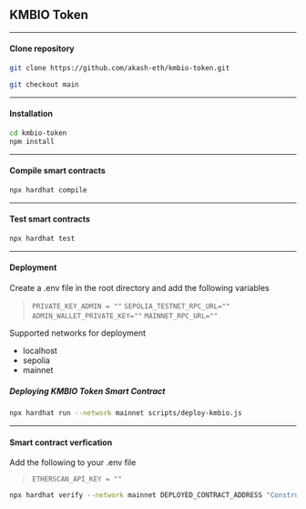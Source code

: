 ## KMBIO Token

***

#### Clone repository
```bash
git clone https://github.com/akash-eth/kmbio-token.git
```
```bash
git checkout main
```
***
#### Installation
```bash
cd kmbio-token
npm install
```
***
#### Compile smart contracts
```bash
npx hardhat compile
```
***
#### Test smart contracts
```bash
npx hardhat test
```
***
#### Deployment
Create a .env file in the root directory and add the following variables
>`PRIVATE_KEY_ADMIN = ""`
>`SEPOLIA_TESTNET_RPC_URL=""`
>`ADMIN_WALLET_PRIVATE_KEY=""`
>`MAINNET_RPC_URL=""`

Supported networks for deployment
-   localhost
-   sepolia
-   mainnet

##### Deploying KMBIO Token Smart Contract
```bash
npx hardhat run --network mainnet scripts/deploy-kmbio.js
```
***
#### Smart contract verfication
Add the following to your .env file
> `ETHERSCAN_API_KEY = ""`

```bash
npx hardhat verify --network mainnet DEPLOYED_CONTRACT_ADDRESS "Constructor argument 1"
```
